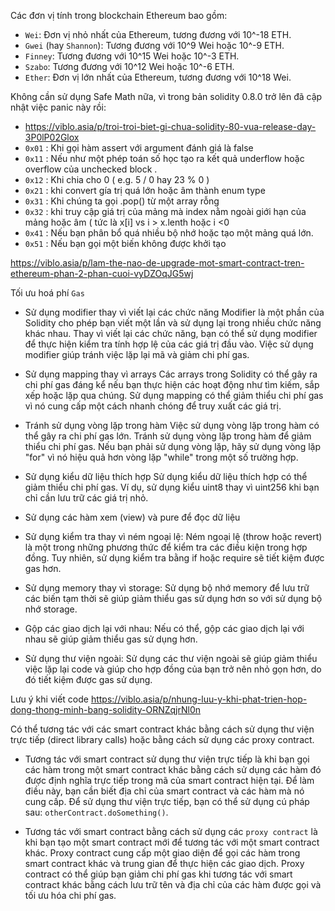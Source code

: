 
Các đơn vị tính trong blockchain Ethereum bao gồm:
- `Wei`: Đơn vị nhỏ nhất của Ethereum, tương đương với 10^-18 ETH.
- `Gwei` (hay `Shannon`): Tương đương với 10^9 Wei hoặc 10^-9 ETH.
- `Finney`: Tương đương với 10^15 Wei hoặc 10^-3 ETH.
- `Szabo`: Tương đương với 10^12 Wei hoặc 10^-6 ETH.
- `Ether`: Đơn vị lớn nhất của Ethereum, tương đương với 10^18 Wei.

Không cần sử dụng Safe Math nữa, vì trong bản solidity 0.8.0 trở lên đã cập nhật việc panic này rồi:
- https://viblo.asia/p/troi-troi-biet-gi-chua-solidity-80-vua-release-day-3P0lP02Glox
- `0x01` : Khi gọi hàm assert với argument đánh giá là false
- `0x11` : Nếu như một phép toán số học tạo ra kết quả underflow hoặc overflow của unchecked block .
- `0x12` : Khi chia cho 0 ( e.g. 5 / 0 hay 23 % 0 )
- `0x21` : khi convert gía trị quá lớn hoặc âm thành enum type
- `0x31` : Khi chúng ta gọi .pop() từ một array rỗng
- `0x32` : khi truy cập giá trị của mảng mà index nằm ngoài giới hạn của mảng hoặc âm ( tức là x[i] vs i > x.lenth hoặc i <0
- `0x41` : Nếu bạn phân bổ quá nhiều bộ nhớ hoặc tạo một mảng quá lớn.
- `0x51` : Nếu bạn gọi một biến không được khởi tạo

https://viblo.asia/p/lam-the-nao-de-upgrade-mot-smart-contract-tren-ethereum-phan-2-phan-cuoi-vyDZOqJG5wj

Tối ưu hoá phí `Gas`
- Sử dụng modifier thay vì viết lại các chức năng
Modifier là một phần của Solidity cho phép bạn viết một lần và sử dụng lại trong nhiều chức năng khác nhau. Thay vì viết lại các chức năng, bạn có thể sử dụng modifier để thực hiện kiểm tra tính hợp lệ của các giá trị đầu vào. Việc sử dụng modifier giúp tránh việc lặp lại mã và giảm chi phí gas.

- Sử dụng mapping thay vì arrays
Các arrays trong Solidity có thể gây ra chi phí gas đáng kể nếu bạn thực hiện các hoạt động như tìm kiếm, sắp xếp hoặc lặp qua chúng. Sử dụng mapping có thể giảm thiểu chi phí gas vì nó cung cấp một cách nhanh chóng để truy xuất các giá trị.

- Tránh sử dụng vòng lặp trong hàm
Việc sử dụng vòng lặp trong hàm có thể gây ra chi phí gas lớn. Tránh sử dụng vòng lặp trong hàm để giảm thiểu chi phí gas. Nếu bạn phải sử dụng vòng lặp, hãy sử dụng vòng lặp "for" vì nó hiệu quả hơn vòng lặp "while" trong một số trường hợp.

- Sử dụng kiểu dữ liệu thích hợp
Sử dụng kiểu dữ liệu thích hợp có thể giảm thiểu chi phí gas. Ví dụ, sử dụng kiểu uint8 thay vì uint256 khi bạn chỉ cần lưu trữ các giá trị nhỏ.

- Sử dụng các hàm xem (view) và pure để đọc dữ liệu

- Sử dụng kiểm tra thay vì ném ngoại lệ: Ném ngoại lệ (throw hoặc revert) là một trong những phương thức để kiểm tra các điều kiện trong hợp đồng. Tuy nhiên, sử dụng kiểm tra bằng if hoặc require sẽ tiết kiệm được gas hơn.

- Sử dụng memory thay vì storage: Sử dụng bộ nhớ memory để lưu trữ các biến tạm thời sẽ giúp giảm thiểu gas sử dụng hơn so với sử dụng bộ nhớ storage.

- Gộp các giao dịch lại với nhau: Nếu có thể, gộp các giao dịch lại với nhau sẽ giúp giảm thiểu gas sử dụng hơn.

- Sử dụng thư viện ngoài: Sử dụng các thư viện ngoài sẽ giúp giảm thiểu việc lặp lại code và giúp cho hợp đồng của bạn trở nên nhỏ gọn hơn, do đó tiết kiệm được gas sử dụng.

Lưu ý khi viết code
https://viblo.asia/p/nhung-luu-y-khi-phat-trien-hop-dong-thong-minh-bang-solidity-ORNZqjrNl0n

Có thể tương tác với các smart contract khác bằng cách sử dụng thư viện trực tiếp (direct library calls) hoặc bằng cách sử dụng các proxy contract.
- Tương tác với smart contract sử dụng thư viện trực tiếp là khi bạn gọi các hàm trong một smart contract khác bằng cách sử dụng các hàm đó được định nghĩa trực tiếp trong mã của smart contract hiện tại. Để làm điều này, bạn cần biết địa chỉ của smart contract và các hàm mà nó cung cấp. Để sử dụng thư viện trực tiếp, bạn có thể sử dụng cú pháp sau: `otherContract.doSomething()`.

- Tương tác với smart contract bằng cách sử dụng các `proxy contract` là khi bạn tạo một smart contract mới để tương tác với một smart contract khác. Proxy contract cung cấp một giao diện để gọi các hàm trong smart contract khác và trung gian để thực hiện các giao dịch. Proxy contract có thể giúp bạn giảm chi phí gas khi tương tác với smart contract khác bằng cách lưu trữ tên và địa chỉ của các hàm được gọi và tối ưu hóa chi phí gas.